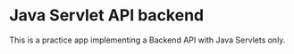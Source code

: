 # Java Servlet API backend

This is a practice app implementing a Backend API with Java Servlets only.
